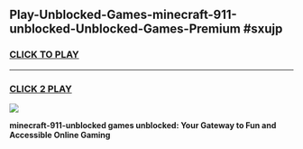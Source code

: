 
## Play-Unblocked-Games-minecraft-911-unblocked-Unblocked-Games-Premium #sxujp
<h3>
<a href="https://premium.freeplayer.one?title=minecraft-911-unblocked&ref=12M">CLICK TO PLAY</a></h3>
<hr>

<h3>
<a href="https://premium.freeplayer.one?title=minecraft-911-unblocked&ref=12M">CLICK 2 PLAY</a>
  
</h3>

<a href="https://premium.freeplayer.one?title=minecraft-911-unblocked&ref=12M"><img src="https://clearcache.store/games.png"></a>


**minecraft-911-unblocked games unblocked: Your Gateway to Fun and Accessible Online Gaming**
